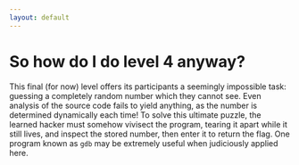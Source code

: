 ```yaml
---
layout: default
---
```


So how do I do level 4 anyway?
==============================

This final (for now) level offers its participants a seemingly impossible task:
guessing a completely random number which they cannot see. Even analysis of the
source code fails to yield anything, as the number is determined dynamically
each time! To solve this ultimate puzzle, the learned hacker must somehow
vivisect the program, tearing it apart while it still lives, and inspect the
stored number, then enter it to return the flag. One program known as `gdb` may
be extremely useful when judiciously applied here.
